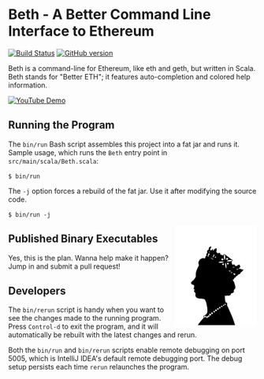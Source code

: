 # Beth - A Better Command Line Interface to Ethereum

[![Build Status](https://travis-ci.org/mslinn/beth.svg?branch=master)](https://travis-ci.org/mslinn/beth)
[![GitHub version](https://badge.fury.io/gh/mslinn%2Fbeth.svg)](https://badge.fury.io/gh/mslinn%2Fbeth)

Beth is a command-line for Ethereum, like eth and geth, but written in Scala.
Beth stands for "Better ETH"; it features auto-completion and colored help information.

[![YouTube Demo](https://www.micronauticsresearch.com/images/bethIntro.png)](https://www.youtube.com/watch?v=HGPFR1gzrXs)

## Running the Program
The `bin/run` Bash script assembles this project into a fat jar and runs it.
Sample usage, which runs the `Beth` entry point in `src/main/scala/Beth.scala`:

```
$ bin/run
```

The `-j` option forces a rebuild of the fat jar.
Use it after modifying the source code.

```
$ bin/run -j
```

<img src='https://raw.githubusercontent.com/mslinn/beth/gh-pages/images/queenElizabeth.jpg' align='right' width='33%'>

## Published Binary Executables
Yes, this is the plan.
Wanna help make it happen?
Jump in and submit a pull request!

## Developers
The `bin/rerun` script is handy when you want to see the changes made to the running program.
Press `Control-d` to exit the program, and it will automatically be rebuilt with the latest changes and rerun.

Both the `bin/run` and `bin/rerun` scripts enable remote debugging on port 5005, 
which is IntelliJ IDEA's default remote debugging port.
The debug setup persists each time `rerun` relaunches the program.

